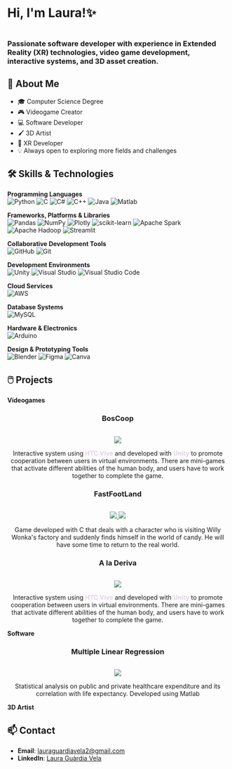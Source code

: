 <h1>Hi, I'm Laura!✨</h1>
<img src="https://i.imghippo.com/files/KHDeQ1728656116.png" alt="" border="0">

<h3>Passionate software developer with experience in Extended Reality (XR) technologies, video game development, interactive systems, and 3D asset creation. </h3>

## 📝 About Me

- 🎓 Computer Science Degree
- 🎮 Videogame Creator
- 💻 Software Developer
- 🖌️ 3D Artist
- 🥽 XR Developer   
- 💡 Always open to exploring more fields and challenges

## 🛠️ Skills & Technologies

**Programming Languages**
<br>
![Python](https://img.shields.io/badge/python-3670A0?style=for-the-badge&logo=python&logoColor=ffdd54)
![C](https://img.shields.io/badge/c-%2300599C.svg?style=for-the-badge&logo=c&logoColor=white)
![C#](https://img.shields.io/badge/c%23-%23150458.svg?style=for-the-badge&logo=csharp&logoColor=white)
![C++](https://img.shields.io/badge/c++-%2300599C.svg?style=for-the-badge&logo=c%2B%2B&logoColor=white)
![Java](https://img.shields.io/badge/java-%23ED8B00.svg?style=for-the-badge&logo=openjdk&logoColor=white)
![Matlab](https://img.shields.io/badge/Matlab-%230C55A5.svg?style=for-the-badge&logo=matlab&logoColor=white)

**Frameworks, Platforms & Libraries**
<br>
![Pandas](https://img.shields.io/badge/pandas-%23150458.svg?style=for-the-badge&logo=pandas&logoColor=white)
![NumPy](https://img.shields.io/badge/numpy-%23013243.svg?style=for-the-badge&logo=numpy&logoColor=white)
![Plotly](https://img.shields.io/badge/Plotly-%233F4F75.svg?style=for-the-badge&logo=plotly&logoColor=white)
![scikit-learn](https://img.shields.io/badge/scikit--learn-%23F7931E.svg?style=for-the-badge&logo=scikit-learn&logoColor=white)
![Apache Spark](https://img.shields.io/badge/Apache%20Spark-FDEE21?style=for-the-badge&logo=apachespark&logoColor=black)
![Apache Hadoop](https://img.shields.io/badge/Apache%20Hadoop-66CCFF?style=for-the-badge&logo=apachehadoop&logoColor=black)
![Streamlit](https://img.shields.io/badge/Streamlit-FF4B4B?style=for-the-badge&logo=streamlit&logoColor=white)

**Collaborative Development Tools**
<br>
![GitHub](https://img.shields.io/badge/github-%23121011.svg?style=for-the-badge&logo=github&logoColor=white)
![Git](https://img.shields.io/badge/git-%23F05033.svg?style=for-the-badge&logo=git&logoColor=white)

**Development Environments**
<br>
![Unity](https://img.shields.io/badge/Unity-%23121011.svg?style=for-the-badge&logo=unity&logoColor=white)
![Visual Studio](https://img.shields.io/badge/VisualStudio-%23150458.svg?style=for-the-badge&logo=visualstudio&logoColor=white)
![Visual Studio Code](https://img.shields.io/badge/VisualStudioCode-%230db7ed.svg?style=for-the-badge&logo=visualstudiocode&logoColor=white)

**Cloud Services**
<br>
![AWS](https://img.shields.io/badge/Amazon_AWS-232F3E?style=for-the-badge&logo=amazonaws&logoColor=white)

**Database Systems**
<br>
![MySQL](https://img.shields.io/badge/mysql-4479A1.svg?style=for-the-badge&logo=mysql&logoColor=white)

**Hardware & Electronics**
<br>
![Arduino](https://img.shields.io/badge/Arduino-00979D?style=for-the-badge&logo=arduino&logoColor=white)

**Design & Prototyping Tools**
<br>
![Blender](https://img.shields.io/badge/Blender-%23F5792A.svg?style=for-the-badge&logo=blender&logoColor=white)
![Figma](https://img.shields.io/badge/figma-%23F24E1E.svg?style=for-the-badge&logo=figma&logoColor=white)
![Canva](https://img.shields.io/badge/Canva-%2300C4CC.svg?style=for-the-badge&logo=Canva&logoColor=white)

## 🖱️ Projects

**Videogames**
<td width="50%">
<h3 align="center">BosCoop</h3>
<div align="center">
<a href="https://github.com/LauraGuardiaVela/FINAL-PROJECT-BOSCOOP" target="_blank"><img src="https://i.imghippo.com/files/m7RTR1726360644.png" alt="" border="0"></a>
<p>
<a href="https://github.com/LauraGuardiaVela/FINAL-PROJECT-BOSCOOP" target="_blank">
<img src="https://img.shields.io/badge/CODE-e2d0e9?style=for-the-badge&logo=github&logoColor=black">
</a>
</p>
<p>Interactive system using <span style="color:#e2d0e9;"><strong>HTC Vive</strong></span> and developed with <span style="color:#e2d0e9;"><strong>Unity</strong></span> to promote cooperation between users in virtual environments. There are mini-games that activate different abilities of the human body, and users have to work together to complete the game.</p>
</div>
                                                                                      
</td>

<td width="50%">
<h3 align="center">FastFootLand</h3>
<div align="center">
<a href="https://www.youtube.com/watch?v=yOjzqG45lYI&t=32s" target="_blank"><img src="https://i.imghippo.com/files/AQjd21726419563.png" alt="" border="0"></a>
<p>
<a href="https://www.youtube.com/watch?v=yOjzqG45lYI&t=32s" target="_blank">
<img src="https://img.shields.io/badge/YOUTUBE-ebc6d4?style=for-the-badge&logo=youtube&logoColor=black">
</a>
<a href="https://drive.google.com/uc?export=download&id=1rq0hpY_gqRnOPZCpoCMAUqFKYbzMDQLM" target="_blank">
<img src="https://img.shields.io/badge/Download%20ZIP-e47ba3?style=for-the-badge&logo=c&logoColor=white">
</a>
</p>
<p>Game developed with C that deals with a character who is visiting Willy Wonka's factory and suddenly finds himself in the world of candy. He will have some time to return to the real world.</p>
</div>
                                                                                      
</td>

<td width="50%">
<h3 align="center">A la Deriva</h3>
<div align="center">
<a href="https://github.com/laura-guardia-vela/A-la-Deriva" target="_blank"><img src="https://i.imghippo.com/files/6q9BJ1728666777.png" alt="" border="0"></a>
<p>
<a href="https://github.com/laura-guardia-vela/A-la-Deriva" target="_blank">
<img src="https://img.shields.io/badge/CODE-e2d0e9?style=for-the-badge&logo=github&logoColor=black">
</a>
</p>
<p>Interactive system using <span style="color:#e2d0e9;"><strong>HTC Vive</strong></span> and developed with <span style="color:#e2d0e9;"><strong>Unity</strong></span> to promote cooperation between users in virtual environments. There are mini-games that activate different abilities of the human body, and users have to work together to complete the game.</p>
</div>

**Software**

<td width="50%">
<h3 align="center">Multiple Linear Regression</h3>
<div align="center">
<a href="https://github.com/laura-guardia-vela/Multiple-Linear-Regression.git" target="_blank"><img src="https://i.imghippo.com/files/8RUax1728663678.png" alt="" border="0"></a>
<p>
<a href="https://github.com/laura-guardia-vela/Multiple-Linear-Regression.git" target="_blank">
<img src="https://img.shields.io/badge/CODE-e2d0e9?style=for-the-badge&logo=github&logoColor=black">
</a>
</p>
<p> Statistical analysis on public and private healthcare expenditure and its correlation with life expectancy. Developed using Matlab </p>
</div>
                                                                                      
</td>

**3D Artist**


## 📫 Contact
- **Email**: lauraguardiavela2@gmail.com
- **LinkedIn**: [Laura Guàrdia Vela](http://www.linkedin.com/in/laura-guàrdia-vela-425296296)
